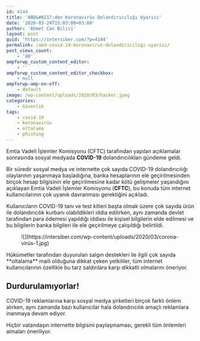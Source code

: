 ```yaml
---
id: 4144
title: 'ABD&#8217;den Koronavirüs Dolandırıcılığı Uyarısı'
date: '2020-03-24T15:03:00+03:00'
author: 'Ahmet Can Bilici'
layout: post
guid: 'https://intersiber.com/?p=4144'
permalink: /abd-covid-19-koronavirus-dolandiriciligi-uyarisi/
post_views_count:
    - '80'
ampforwp_custom_content_editor:
    - ''
ampforwp_custom_content_editor_checkbox:
    - null
ampforwp-amp-on-off:
    - default
image: /wp-content/uploads/2020/03/hacker.jpeg
categories:
    - Güvenlik
tags:
    - covid-19
    - koronavirüs
    - oltalama
    - phishing
---
```


Emtia Vadeli İşlemler Komisyonu (CFTC) tarafından yapılan açıklamalar sonrasında sosyal medyada **COVID-19** dolandırıcılıkları gündeme geldi.

Bir süredir sosyal medya ve internette çok sayıda COVID-19 dolandırıcılığı olaylarının yaşanmaya başladığına, banka hesaplarının ele geçirilmesinden birçok hesap bilgisinin ele geçirilmesine kadar kötü gelişmeler yaşandığını açıklayan Emtia Vadeli İşlemler Komisyonu (**CFTC**), bu konuda tüm internet kullanıcılarının çok uyanık davranması gerektiğini açıkladı.

Kullanıcıların COVID-19 tanı ve test kitleri başta olmak üzere çok sayıda ürün ile dolandırıcılık kurbanı olabildikleri iddia edilirken, aynı zamanda devlet tarafından para ödemesi yapıldığı iddiası ile kişisel bilgilerin elde edilmesi ve bu bilgilerin banka bilgileri ile ele geçirilmeye çalışıldığı belirtildi.

<figure class="wp-block-image size-full">![](https://intersiber.com/wp-content/uploads/2020/03/corona-virüs-1.jpg)</figure>Hükümetler tarafından duyurulan salgın destekleri ile ilgili çok sayıda **oltalama** maili olduğuna dikkat çeken yetkililer, tüm internet kullanıcılarının özellikle bu tarz saldırılara karşı dikkatli olmalarını öneriyor.

## Durdurulamıyorlar!

COVID-19 reklamlarına karşı sosyal medya şirketleri birçok farklı önlem alırken, aynı zamanda bazı kullanıcılar hala dolandırıcılık amaçlı reklamlara inanmaya devam ediyor.

Hiçbir vatandaşın internette bilgisini paylaşmaması, gerekli tüm önlemleri almaları öneriliyor.